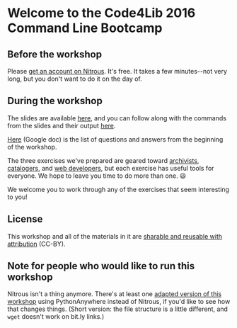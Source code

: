 # Welcome to the Code4Lib 2016 Command Line Bootcamp

## Before the workshop

Please [get an account on Nitrous](https://github.com/csheldonhess/c4l16-cli-workshop/blob/master/get_nitrous.md). It's free. It takes a few minutes--not very long, but you don't want to do it on the day of.

## During the workshop

The slides are available [here](http://bit.ly/c4l-cli-slides), and you can follow along with the commands from the slides and their output [here](https://github.com/csheldonhess/c4l16-cli-workshop/blob/master/command_line_basics.txt). 

[Here](https://docs.google.com/document/d/1V8T7kuOzOq6wY4T8tqNosE2YhbEPNgFEc585ED8-3Fk/edit?usp=sharing) (Google doc) is the list of questions and answers from the beginning of the workshop.

The three exercises we've prepared are geared toward [archivists](https://github.com/csheldonhess/c4l16-cli-workshop/tree/master/archiving-exercise/instructions.md), [catalogers](https://github.com/csheldonhess/c4l16-cli-workshop/tree/master/cataloging-exercise/instructions.md), and [web developers](https://github.com/csheldonhess/c4l16-cli-workshop/tree/master/webdev-exercise/instructions.md), but each exercise has useful tools for everyone. We hope to leave you time to do more than one. 😃 

We welcome you to work through any of the exercises that seem interesting to you!

## License

This workshop and all of the materials in it are [sharable and reusable with attribution](https://creativecommons.org/licenses/by/2.0/) (CC-BY). 

## Note for people who would like to run this workshop

Nitrous isn't a thing anymore. There's at least one [adapted version of this workshop](https://github.com/prototypepgh/prototype-cli-workshop) using PythonAnywhere instead of Nitrous, if you'd like to see how that changes things. (Short version: the file structure is a little different, and `wget` doesn't work on bit.ly links.)

